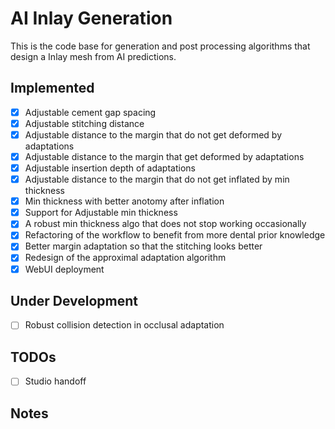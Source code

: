 # AI Inlay Generation
This is the code base for generation and post processing algorithms that design a Inlay mesh from AI predictions.  

## Implemented   
- [x] Adjustable cement gap spacing  
- [x] Adjustable stitching distance
- [x] Adjustable distance to the margin that do not get deformed by adaptations  
- [x] Adjustable distance to the margin that get deformed by adaptations  
- [x] Adjustable insertion depth of adaptations  
- [x] Adjustable distance to the margin that do not get inflated by min thickness    
- [x] Min thickness with better anotomy after inflation   
- [x] Support for Adjustable min thickness   
- [x] A robust min thickness algo that does not stop working occasionally   
- [x] Refactoring of the workflow to benefit from more dental prior knowledge  
- [x] Better margin adaptation so that the stitching looks better   
- [x] Redesign of the approximal adaptation algorithm    
- [x] WebUI deployment    
## Under Development
- [ ] Robust collision detection in occlusal adaptation
## TODOs
- [ ] Studio handoff
## Notes
